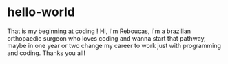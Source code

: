 # hello-world
That is my beginning at coding !
Hi, I'm Reboucas, i`m a brazilian orthopaedic surgeon who loves coding and wanna start that pathway, maybe in one year or two change my career to work just with programming and coding. Thanks you all!
